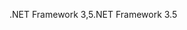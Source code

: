  <span data-ttu-id="46235-101">.NET Framework 3,5</span><span class="sxs-lookup"><span data-stu-id="46235-101">.NET Framework 3.5</span></span> 
